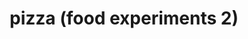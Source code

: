 ---
layout: page
title: pizza (food experiments 2)
description: Building a real-time, collaborative whiteboard.
category: computing
semester: Spring 2019
subject: Hacking the Library
elements: React.js, AWS, Heroku
included: true
---